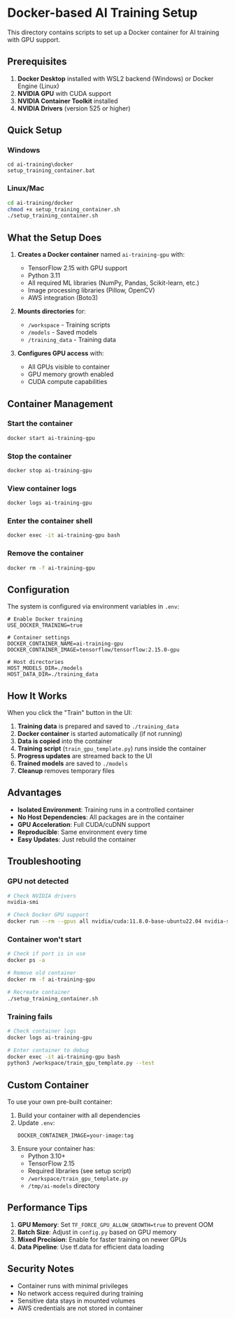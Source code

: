 # Docker-based AI Training Setup

This directory contains scripts to set up a Docker container for AI training with GPU support.

## Prerequisites

1. **Docker Desktop** installed with WSL2 backend (Windows) or Docker Engine (Linux)
2. **NVIDIA GPU** with CUDA support
3. **NVIDIA Container Toolkit** installed
4. **NVIDIA Drivers** (version 525 or higher)

## Quick Setup

### Windows
```batch
cd ai-training\docker
setup_training_container.bat
```

### Linux/Mac
```bash
cd ai-training/docker
chmod +x setup_training_container.sh
./setup_training_container.sh
```

## What the Setup Does

1. **Creates a Docker container** named `ai-training-gpu` with:
   - TensorFlow 2.15 with GPU support
   - Python 3.11
   - All required ML libraries (NumPy, Pandas, Scikit-learn, etc.)
   - Image processing libraries (Pillow, OpenCV)
   - AWS integration (Boto3)

2. **Mounts directories** for:
   - `/workspace` - Training scripts
   - `/models` - Saved models
   - `/training_data` - Training data

3. **Configures GPU access** with:
   - All GPUs visible to container
   - GPU memory growth enabled
   - CUDA compute capabilities

## Container Management

### Start the container
```bash
docker start ai-training-gpu
```

### Stop the container
```bash
docker stop ai-training-gpu
```

### View container logs
```bash
docker logs ai-training-gpu
```

### Enter the container shell
```bash
docker exec -it ai-training-gpu bash
```

### Remove the container
```bash
docker rm -f ai-training-gpu
```

## Configuration

The system is configured via environment variables in `.env`:

```env
# Enable Docker training
USE_DOCKER_TRAINING=true

# Container settings
DOCKER_CONTAINER_NAME=ai-training-gpu
DOCKER_CONTAINER_IMAGE=tensorflow/tensorflow:2.15.0-gpu

# Host directories
HOST_MODELS_DIR=./models
HOST_DATA_DIR=./training_data
```

## How It Works

When you click the "Train" button in the UI:

1. **Training data** is prepared and saved to `./training_data`
2. **Docker container** is started automatically (if not running)
3. **Data is copied** into the container
4. **Training script** (`train_gpu_template.py`) runs inside the container
5. **Progress updates** are streamed back to the UI
6. **Trained models** are saved to `./models`
7. **Cleanup** removes temporary files

## Advantages

- **Isolated Environment**: Training runs in a controlled container
- **No Host Dependencies**: All packages are in the container
- **GPU Acceleration**: Full CUDA/cuDNN support
- **Reproducible**: Same environment every time
- **Easy Updates**: Just rebuild the container

## Troubleshooting

### GPU not detected
```bash
# Check NVIDIA drivers
nvidia-smi

# Check Docker GPU support
docker run --rm --gpus all nvidia/cuda:11.8.0-base-ubuntu22.04 nvidia-smi
```

### Container won't start
```bash
# Check if port is in use
docker ps -a

# Remove old container
docker rm -f ai-training-gpu

# Recreate container
./setup_training_container.sh
```

### Training fails
```bash
# Check container logs
docker logs ai-training-gpu

# Enter container to debug
docker exec -it ai-training-gpu bash
python3 /workspace/train_gpu_template.py --test
```

## Custom Container

To use your own pre-built container:

1. Build your container with all dependencies
2. Update `.env`:
   ```env
   DOCKER_CONTAINER_IMAGE=your-image:tag
   ```
3. Ensure your container has:
   - Python 3.10+
   - TensorFlow 2.15
   - Required libraries (see setup script)
   - `/workspace/train_gpu_template.py`
   - `/tmp/ai-models` directory

## Performance Tips

1. **GPU Memory**: Set `TF_FORCE_GPU_ALLOW_GROWTH=true` to prevent OOM
2. **Batch Size**: Adjust in `config.py` based on GPU memory
3. **Mixed Precision**: Enable for faster training on newer GPUs
4. **Data Pipeline**: Use tf.data for efficient data loading

## Security Notes

- Container runs with minimal privileges
- No network access required during training
- Sensitive data stays in mounted volumes
- AWS credentials are not stored in container

